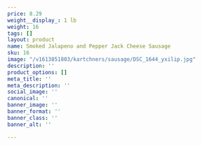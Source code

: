 ```yaml
---
price: 8.29
weight__display_: 1 lb
weight: 16
tags: []
layout: product
name: Smoked Jalapeno and Pepper Jack Cheese Sausage
sku: 16
image: "/v1613851803/kartchners/sausage/DSC_1644_yxilip.jpg"
description: ''
product_options: []
meta_title: ''
meta_description: ''
social_image: ''
canonical: ''
banner_image: ''
banner_format: ''
banner_class: ''
banner_alt: ''

---
```

